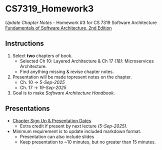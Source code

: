 # CS7319_Homework3
_Update Chapter Notes_ - Homework #3 for CS 7319 Software Architecture
[Fundamentals of Software Architecture, 2nd Edition](https://learning.oreilly.com/library/view/fundamentals-of-software/9781098175504/)

## Instructions
1. Select **two** chapters of book.
    - Selected Ch 10: Layered Architecture & Ch 17 _(18)_: Microservices Architecture. 
    - Find anything missing & revise chapter notes.
2. Presentation will be made topresent notes on the chapter.
    - Ch. 10 -> _5-Sep-2025_
    - Ch. 17 -> _19-Sep-2025_
3. Goal is to make *Software Architecture Handbook*.

## Presentations
- [Chapter Sign Up & Presentation Dates](https://docs.google.com/spreadsheets/d/1_Cxt6ERCeQXtfZDs07CcmkgycKm0zqoH0huKb_0hBBc/edit?usp=sharing)  
    - Extra credit if present by next lecture _(5-Sep-2025)_.
- Minimum requirement is to update included markdown format.
    - Presentation can also include slides
    - Keep presentation to ~10 minutes, but no greater than 15 minutes.
